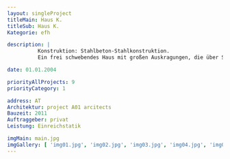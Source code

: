 ```yaml
---
layout: singleProject
titleMain: Haus K.
titleSub: Haus K.
Kategorie: efh

description: |
          Konstruktion: Stahlbeton-Stahlkonstruktion.
          Ein frei schwebendes Haus mit großen Auskragungen, die über Stahlbetonscheiben oder askragende Stahlfachwerksträger bewältigt werden.Die Decken sind aus Ortbeton, die Fundierung erfolgt über eine stahlbeton Bodenplatte.

date: 01.01.2004

priorityAllProjects: 9
priorityCategory: 1

address: AT
Architektur: project A01 arcitects
Bauzeit: 2011
Auftraggeber: privat
Leistung: Einreichstatik

imgMain: main.jpg
imgGallery: [ 'img01.jpg', 'img02.jpg', 'img03.jpg', 'img04.jpg', 'img05.jpg']
---
```


